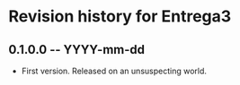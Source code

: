 # Revision history for Entrega3

## 0.1.0.0 -- YYYY-mm-dd

* First version. Released on an unsuspecting world.
